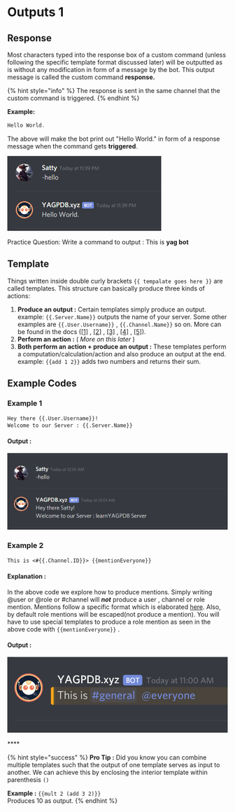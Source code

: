 # Outputs 1

## Response

Most characters typed into the response box of a custom command \(unless following the specific template format discussed later\) will be outputted as is without any modification in form of a message by the bot. This output message is called the custom command **response.** 

{% hint style="info" %}
The response is sent in the same channel that the custom command is triggered.
{% endhint %}

**Example:**

```go
Hello World. 
```

The above will make the bot print out "Hello World." in form of a response message when the command gets **triggered**.

![](../../.gitbook/assets/image%20%283%29.png)

Practice Question: Write a command to output : This is **yag bot**

## Template

Things written inside double curly brackets `{{ tempalate goes here }}` are called templates. This structure can basically produce three kinds of actions:

1.  **Produce an output :** Certain templates simply produce an output.  example: `{{.Server.Name}}` outputs the name of your server. Some other examples are `{{.User.Username}}` , `{{.Channel.Name}}` so on. More can be found in the docs \([\[1\]](https://docs.yagpdb.xyz/reference/templates#guild-server) , [\[2\]](https://docs.yagpdb.xyz/reference/templates#channel) , [\[3\]](https://docs.yagpdb.xyz/reference/templates#message) , [\[4\]](https://docs.yagpdb.xyz/reference/templates#member) , [\[5\]](https://docs.yagpdb.xyz/reference/templates#user)\).  
2.  **Perform an action :** \( _More on this later_ \) 
3. **Both perform an action + produce an output :**  These templates perform a computation/calculation/action and also produce an output at the end. example: `{{add 1 2}}` adds two numbers and returns their sum.

## Example Codes 

### Example 1

```text
Hey there {{.User.Username}}!
Welcome to our Server : {{.Server.Name}}
```

#### Output :

![](../../.gitbook/assets/image%20%286%29.png)

### Example 2

```text
This is <#{{.Channel.ID}}> {{mentionEveryone}}
```

#### Explanation :

In the above code we explore how to produce mentions. Simply writing @user or @role or \#channel will _**not**_ produce a user , channel or role mention. Mentions follow a specific format which is elaborated [here](https://docs.yagpdb.xyz/reference/templates#mentions). Also, by default role mentions will be escaped\(not produce a mention\). You will have to use special templates to produce a role mention as seen in the above code with `{{mentionEveryone}}` .

#### Output :

![](../../.gitbook/assets/image%20%285%29.png)

\*\*\*\*

{% hint style="success" %}
**Pro Tip :** Did you know you can combine multiple templates such that the output of one template serves as input to another. We can achieve this by enclosing the interior template within parenthesis `()`

**Example :**  `{{mult 2 (add 3 2)}}`  
Produces 10 as output.
{% endhint %}



